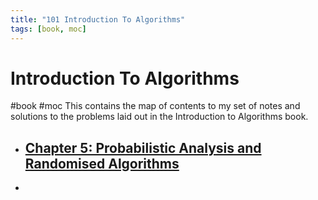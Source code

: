 ```yaml
---
title: "101 Introduction To Algorithms"
tags: [book, moc]
---
```

# Introduction To Algorithms
#book #moc 
This contains the map of contents to my set of notes and solutions to the problems laid out in the Introduction to Algorithms book.
- ## [Chapter 5: Probabilistic Analysis and Randomised Algorithms](Notes/Probabilistic%20Analysis%20and%20Randomised%20Algorithms.md)
- 

